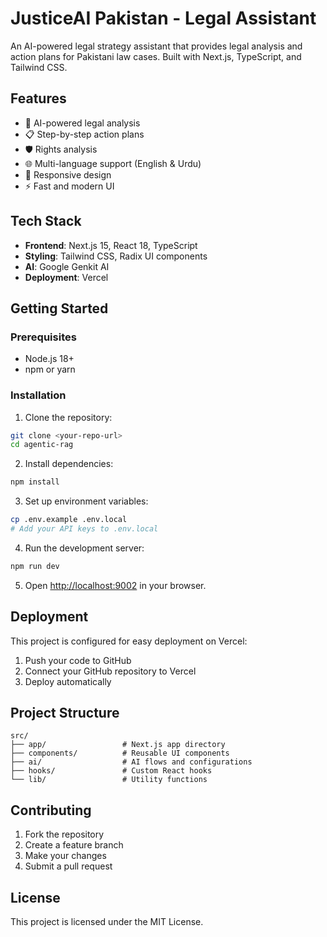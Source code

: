# JusticeAI Pakistan - Legal Assistant

An AI-powered legal strategy assistant that provides legal analysis and action plans for Pakistani law cases. Built with Next.js, TypeScript, and Tailwind CSS.

## Features

- 🤖 AI-powered legal analysis
- 📋 Step-by-step action plans
- 🛡️ Rights analysis
- 🌐 Multi-language support (English & Urdu)
- 📱 Responsive design
- ⚡ Fast and modern UI

## Tech Stack

- **Frontend**: Next.js 15, React 18, TypeScript
- **Styling**: Tailwind CSS, Radix UI components
- **AI**: Google Genkit AI
- **Deployment**: Vercel

## Getting Started

### Prerequisites

- Node.js 18+ 
- npm or yarn

### Installation

1. Clone the repository:
```bash
git clone <your-repo-url>
cd agentic-rag
```

2. Install dependencies:
```bash
npm install
```

3. Set up environment variables:
```bash
cp .env.example .env.local
# Add your API keys to .env.local
```

4. Run the development server:
```bash
npm run dev
```

5. Open [http://localhost:9002](http://localhost:9002) in your browser.

## Deployment

This project is configured for easy deployment on Vercel:

1. Push your code to GitHub
2. Connect your GitHub repository to Vercel
3. Deploy automatically

## Project Structure

```
src/
├── app/                 # Next.js app directory
├── components/          # Reusable UI components
├── ai/                  # AI flows and configurations
├── hooks/               # Custom React hooks
└── lib/                 # Utility functions
```

## Contributing

1. Fork the repository
2. Create a feature branch
3. Make your changes
4. Submit a pull request

## License

This project is licensed under the MIT License.
